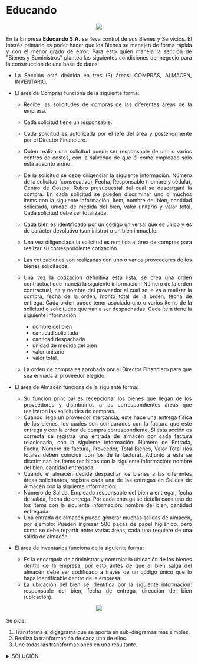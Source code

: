 <div align="justify">

# Educando

<div align="center">
<img src="https://github.com/jpexposito/base-datos/raw/main/MR/tareas/tarea13/img/educando.png" width="400px"/>
</div>

En la Empresa __Educando S.A.__ se lleva control de sus Bienes y Servicios. El interés primario es poder hacer que los Bienes se manejen de forma rápida y con el menor grado de error. Para esto quien maneja la sección de "Bienes y Suministros" plantea las siguientes condiciones del negocio para la construcción de una base de datos:
- La Sección está dividida en tres (3) áreas: COMPRAS, ALMACEN, INVENTARIO.
- El área de Compras funciona de la siguiente forma:
  - Recibe las solicitudes de compras de las diferentes áreas de la empresa.
  - Cada solicitud tiene un responsable.
  - Cada solicitud es autorizada por el jefe del área y posteriormente por el Director Financiero.
  - Quien realiza una solicitud puede ser responsable de uno o varios centros de costos, con la salvedad de que él como empleado solo está adscrito a uno.
  - De la solicitud se debe diligenciar la siguiente información: Número de la solicitud (consecutivo), Fecha, Responsable (nombre y cédula), Centro de Costos, Rubro presupuestal del cual se descargará la compra. En cada solicitud se pueden discriminar uno o muchos ítems con la siguiente información: ítem, nombre del bien, cantidad solicitada, unidad de medida del bien, valor unitario y valor total. Cada solicitud debe ser totalizada.
  - Cada bien es identificado por un código universal que es único y es de carácter devolutivo (suministro) o un bien inmueble.
  - Una vez diligenciada la solicitud es remitida al área de compras para realizar su correspondiente cotización.
  - Las cotizaciones son realizadas con uno o varios proveedores de los bienes solicitados.
  - Una vez la cotización definitiva está lista, se crea una orden contractual que maneja la siguiente información: Número de la orden contractual, nit y nombre del proveedor al cual se le va a realizar la compra, fecha de la orden, monto total de la orden, fecha de entrega. Cada orden puede tener asociado uno o varios ítems de la solicitud o solicitudes que van a ser despachadas. Cada ítem tiene la siguiente información:
    - nombre del bien
    - cantidad solicitada
    - cantidad despachada
    - unidad de medida del bien
    - valor unitario
    - valor total.

  - La orden de compra es aprobada por el Director Financiero para que sea enviada al proveedor elegido.

- El área de Almacén funciona de la siguiente forma:
  - Su función principal es recepcionar los bienes que llegan de los proveedores y distribuirlos a las correspondientes áreas que realizaron las solicitudes de compras.
  - Cuando llega un proveedor mercancía, este hace una entrega física de los bienes, los cuales son comparados con la factura que este entrega y con la orden de compra correspondiente. Si esta acción es correcta se registra una entrada de almacén por cada factura relacionada, con la siguiente información: Número de Entrada, Fecha, Número de factura, Proveedor, Total Bienes, Valor Total (los totales deben coincidir con los de la factura). Adjunto a esta se discriminan los ítems recibidos con la siguiente información: nombre del bien, cantidad entregada.
  - Cuando el almacén decide despachar los bienes a las diferentes áreas solicitantes, registra cada una de las entregas en Salidas de Almacén con la siguiente información:
  - Número de Salida, Empleado responsable del bien a entregar, fecha de salida, fecha de entrega. Por cada entrega se detalla cada uno de los ítems con la siguiente información: nombre del bien, cantidad entregada.
  - Una entrada de almacén puede generar muchas salidas de almacén, por ejemplo: Pueden ingresar 500 pacas de papel higiénico, pero como se debe repartir entre varias áreas, cada una requiere de una salida de almacén.
- El área de inventarios funciona de la siguiente forma:
  - Es la encargada de administrar y controlar la ubicación de los bienes dentro de la empresa, por esto antes de que el bien salga del almacén debe ser codificado a través de un código único que lo haga identificable dentro de la empresa.
  - La ubicación del bien se identifica por la siguiente información: responsable del bien, fecha de entrega, dirección del bien (ubicación).

<div align="center">
<img src="https://github.com/jpexposito/base-datos/raw/main/MR/tareas/tarea13/img/er-grande.png" width="900px"/>
</div>

Se pide:
1. Transforma el digagrama que se aporta en sub-diagramas más simples.
2. Realiza la tranformación de cada uno de ellos.
3. Une todas las transformaciones en una resultante.
 
<details>
      <summary>SOLUCIÓN</summary>
  </br>
  <img src="https://github.com/samugd17/base-datos-bae-/blob/main/TAREAS/Tarea11/IMG/MR13.drawio.png">
  </br>

</details>



</div>
